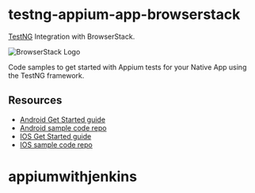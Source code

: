 # testng-appium-app-browserstack

[TestNG](http://testng.org) Integration with BrowserStack.

![BrowserStack Logo](https://d98b8t1nnulk5.cloudfront.net/production/images/layout/logo-header.png?1469004780)

Code samples to get started with Appium tests for your Native App using the TestNG framework.

## Resources
* [Android Get Started guide](https://www.browserstack.com/app-automate/get-started)
* [Android sample code repo](https://github.com/browserstack/testng-appium-app-browserstack/tree/master/android)
* [IOS Get Started guide](https://www.browserstack.com/app-automate/get-started-ios)
* [IOS sample code repo](https://github.com/browserstack/testng-appium-app-browserstack/tree/master/ios)
# appiumwithjenkins
